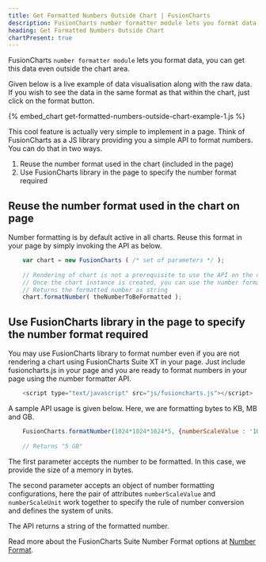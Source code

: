 ```yaml
---
title: Get Formatted Numbers Outside Chart | FusionCharts
description: FusionCharts number formatter module lets you format data, you can get this data even outside the chart area.
heading: Get Formatted Numbers Outside Chart
chartPresent: true
---
```


FusionCharts `number formatter module` lets you format data, you can get this data even outside the chart area.

Given below is a live example of data visualisation along with the raw data. If you wish to see the data in the same format as that within the chart, just click on the format button.

{% embed_chart get-formatted-numbers-outside-chart-example-1.js %}

This cool feature is actually very simple to implement in a page. Think of FusionCharts as a JS library providing you a simple API to format numbers. You can do that in two ways.

1. Reuse the number format used in the chart (included in the page)
2. Use FusionCharts library in the page to specify the number format required

## Reuse the number format used in the chart on page

Number formatting is by default active in all charts. Reuse this format in your page by simply invoking the API as below.

```javascript
	var chart = new FusionCharts ( /* set of parameters */ );
 
	// Rendering of chart is not a prerequisite to use the API on the chart instance.
	// Once the chart instance is created, you can use the number formatter API.
	// Returns the formatted number as string
	chart.formatNumber( theNumberToBeFormatted );
```

## Use FusionCharts library in the page to specify the number format required

You may use FusionCharts library to format number even if you are not rendering a chart using FusionCharts Suite XT in your page. Just include fusioncharts.js in your page and you are ready to format numbers in your page using the number formatter API.

```javascript
	<script type="text/javascript" src="js/fusioncharts.js"></script>
```


A sample API usage is given below. Here, we are formatting bytes to KB, MB and GB.

```javascript
	FusionCharts.formatNumber(1024*1024*1024*5, {numberScaleValue : '1024,1024,1024', numberScaleUnit : ' KB, MB, GB' })
	 
	// Returns "5 GB"
```


The first parameter accepts the number to be formatted. In this case, we provide the size of a memory in bytes.

The second parameter accepts an object of number formatting configurations, here the pair of attributes `numberScaleValue` and `numberScaleUnit` work together to specify the rule of number conversion and defines the system of units.

The API returns a string of the formatted number.

Read more about the FusionCharts Suite Number Format options at [Number Format](/chart-guide/chart-configurations/number-format).
